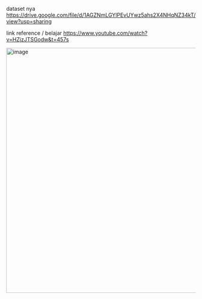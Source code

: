 dataset nya https://drive.google.com/file/d/1AGZNmLGYlPEvUYwz5ahs2X4NHqNZ34kT/view?usp=sharing

link reference / belajar https://www.youtube.com/watch?v=HZjzJTSGodw&t=457s

<img width="1390" height="653" alt="image" src="https://github.com/user-attachments/assets/4730df0b-35f3-43d0-a173-1968ad5782ea" />
